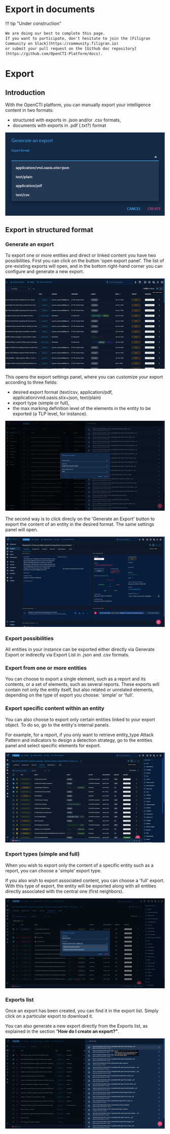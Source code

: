 # Export in documents

!!! tip "Under construction"

    We are doing our best to complete this page. 
    If you want to participate, don't hesitate to join the [Filigran Community on Slack](https://community.filigran.io) 
    or submit your pull request on the [Github doc repository](https://github.com/OpenCTI-Platform/docs).
# Export

## Introduction

With the OpenCTI platform, you can manually export your intelligence content in two formats:

- structured with exports in .json and/or .csv formats,
- documents with exports in .pdf (.txt?) format

![Generate an export panel](assets/Generate_an_export_panel.png)

## Export in structured format

### Generate an export

To export one or more entities and direct or linked content you have two possibilities. First you can click on the button 'open export panel'. The list of pre-existing exports will open, and in the bottom right-hand corner you can configure and generate a new export.

![open export panel](assets/open_export_panel.png)

This opens the export settings panel, where you can customize your export according to three fields:

- desired export format (text/csv, application/pdf, application/vnd.oasis.stix+json, text/plain)
- export type (simple or full),
- the max marking definition level of the elements in the entity to be exported (a TLP level, for instance).

![customize your export](assets/customize_your_export.png)

The second way is to click direcly on the 'Generate an Export' button to export the content of an entity in the desired format. The same settings panel will open.

![Export entity content](assets/Export_entity_content.png)

### Export possibilities

All entities in your instance can be exported either directly via Generate Export or indirectly via Export List in .json and .csv formats.

### Export from one or more entities

You can choose to export a single element, such as a report and its contents, or a set of elements, such as several reports. These exports will contain not only the entity itself, but also related or unrelated elements, depending on the type of export you choose: 'simple' or 'full'.

### Export specific content within an entity

You can also choose to export only certain entities linked to your export object. To do so, go to the entity's internal panels.

For example, for a report, if you only want to retrieve entity_type Attack Pattern and indicators to design a detection strategy, go to the entities panel and select specific elements for export.

![Export specific elements](assets/Export_specific_elements.png)

### Export types (simple and full)

When you wish to export only the content of a specific entity such as a report, you can choose a 'simple' export type.

If you also wish to export associated content, you can choose a 'full' export. With this type of export, the entity will be exported along with all entities directly associated with the central one (first neighbors).

![Export types](assets/Export_types.png)

### Exports list

Once an export has been created, you can find it in the export list. Simply click on a particular export to download it. 

You can also generate a new export directly from the Exports list, as explained in the section “**How do I create an export?”**.

![Exports list](assets/Exports_list.png)